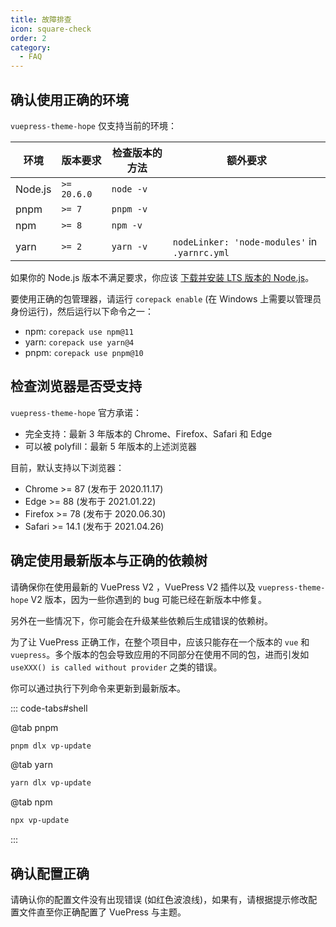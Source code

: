 ```yaml
---
title: 故障排查
icon: square-check
order: 2
category:
  - FAQ
---
```


## 确认使用正确的环境

`vuepress-theme-hope` 仅支持当前的环境：

| 环境    | 版本要求    | 检查版本的方法 | 额外要求                                      |
| ------- | ----------- | -------------- | --------------------------------------------- |
| Node.js | `>= 20.6.0` | `node -v`      |                                               |
| pnpm    | `>= 7`      | `pnpm -v`      |                                               |
| npm     | `>= 8`      | `npm -v`       |                                               |
| yarn    | `>= 2`      | `yarn -v`      | `nodeLinker: 'node-modules'` in `.yarnrc.yml` |

如果你的 Node.js 版本不满足要求，你应该 [下载并安装 LTS 版本的 Node.js](../get-started/env.md#nodejs)。

要使用正确的包管理器，请运行 `corepack enable` (在 Windows 上需要以管理员身份运行)，然后运行以下命令之一：

- npm: `corepack use npm@11`
- yarn: `corepack use yarn@4`
- pnpm: `corepack use pnpm@10`

## 检查浏览器是否受支持

`vuepress-theme-hope` 官方承诺：

- 完全支持：最新 3 年版本的 Chrome、Firefox、Safari 和 Edge
- 可以被 polyfill：最新 5 年版本的上述浏览器

目前，默认支持以下浏览器：

- Chrome >= 87 (发布于 2020.11.17)
- Edge >= 88 (发布于 2021.01.22)
- Firefox >= 78 (发布于 2020.06.30)
- Safari >= 14.1 (发布于 2021.04.26)

## 确定使用最新版本与正确的依赖树

请确保你在使用最新的 VuePress V2 ，VuePress V2 插件以及 `vuepress-theme-hope` V2 版本，因为一些你遇到的 bug 可能已经在新版本中修复。

另外在一些情况下，你可能会在升级某些依赖后生成错误的依赖树。

为了让 VuePress 正确工作，在整个项目中，应该只能存在一个版本的 `vue` 和 `vuepress`。多个版本的包会导致应用的不同部分在使用不同的包，进而引发如 `useXXX() is called without provider` 之类的错误。

你可以通过执行下列命令来更新到最新版本。

::: code-tabs#shell

@tab pnpm

```bash
pnpm dlx vp-update
```

@tab yarn

```bash
yarn dlx vp-update
```

@tab npm

```bash
npx vp-update
```

:::

## 确认配置正确

请确认你的配置文件没有出现错误 (如红色波浪线)，如果有，请根据提示修改配置文件直至你正确配置了 VuePress 与主题。
